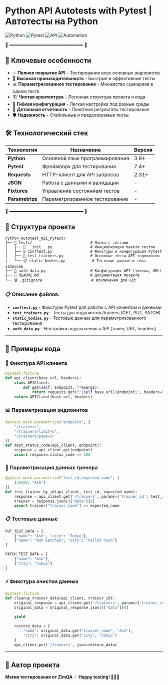 # Python API Autotests with Pytest | Автотесты на Python  

![Python](https://img.shields.io/badge/Python-3.8%2B-3776AB?logo=python&logoColor=white)
![Pytest](https://img.shields.io/badge/Pytest-Test%20Framework-0A9EDC?logo=pytest&logoColor=white)
![API](https://img.shields.io/badge/API-REST%20Testing-FF6F61?logo=postman&logoColor=white)
![Automation](https://img.shields.io/badge/Automation-100%25-00CC00?logo=automation&logoColor=white)

🐍 ━━━━━━━━━━━━━━━━━━━━━━━━━━━━ 🐍

## 🎯 Ключевые особенности

- ✅ **Полное покрытие API** - Тестирование всех основных эндпоинтов
- 🚀 **Высокая производительность** - Быстрые и эффективные тесты  
- 📊 **Параметризованное тестирование** - Множество сценариев в одном тесте
- 🏗 **Чистая архитектура** - Логичная структура проекта и кода
- 🔧 **Гибкая конфигурация** - Легкая настройка под разные среды
- 📝 **Детальная отчетность** - Понятные результаты тестирования
- 🛡 **Надежность** - Стабильные и предсказуемые тесты

## 🛠 Технологический стек

| Технология | Назначение | Версия |
|------------|------------|---------|
| **Python** | Основной язык программирования | 3.8+ |
| **Pytest** | Фреймворк для тестирования | 7.4+ |
| **Requests** | HTTP-клиент для API запросов | 2.31+ |
| **JSON** | Работа с данными и валидация | - |
| **Fixtures** | Управление состоянием тестов | - |
| **Parametrize** | Параметризованное тестирование | - |

🐍 ━━━━━━━━━━━━━━━━━━━━━━━━━━━━ 🐍

## 📁 Структура проекта

```
Python_Autotest_Api_Pytest/
├── 📂 tests/                          # Папка с тестами
│   ├── 🐍 __init__.py                 # Инициализация пакета тестов
│   ├── ⚙️ conftest.py                 # Фикстуры и конфигурация Pytest
│   ├── 🧪 test_trainers.py            # Основные тесты API эндпоинтов
│   └── 📋 static_bodies.py            # Тестовые данные и тела запросов
├── 🔐 auth_data.py                    # Конфигурация API (токены, URL)
├── 📖 README.md                       # Документация проекта
└── 🗑️ .gitignore                      # Исключения для Git
```

### 📋 Описание файлов:
- **`conftest.py`** - Фикстуры Pytest для работы с API клиентом и данными
- **`test_trainers.py`** - Тесты для эндпоинтов /trainers (GET, PUT, PATCH)
- **`static_bodies.py`** - Тестовые данные для параметризованного тестирования
- **`auth_data.py`** - Настройки подключения к API (токен, URL, headers)
---
## 🎯 Примеры кода

### 🔧 Фикстура API клиента
```python
@pytest.fixture
def api_client(base_url, headers):
    class APIClient:
        def get(self, endpoint, **kwargs):
            return requests.get(f"{self.base_url}{endpoint}", headers=self.headers, **kwargs)
    return APIClient(base_url, headers)
```
### 📊 Параметризация эндпоинтов
```python
@pytest.mark.parametrize("endpoint", [
    "/trainers",
    "/trainers?limit=5", 
    "/trainers?page=1"
])
def test_status_code(api_client, endpoint):
    response = api_client.get(endpoint)
    assert response.status_code == 200
```
### 🎯 Параметризация данных тренера
```python
@pytest.mark.parametrize("test_id,expected_name", [
    (39589, "Ash")
])
def test_trainer_by_id(api_client, test_id, expected_name):
    response = api_client.get('/trainers', params={'trainer_id': test_id})
    trainer = response.json()["data"][0]
    assert trainer["trainer_name"] == expected_name
```
### 📋 Тестовые данные
```python
PUT_TEST_DATA = [
    {"name": "Ash", "city": "Tokyo"},
    {"name": "Ash Ketchum", "city": "Pallet Town"}
]

PATCH_TEST_DATA = [
    {"name": "Ash"},
    {"city": "Tokyo"}
]
```
### ⚡ Фикстура очистки данных
```python
@pytest.fixture
def cleanup_trainer_data(api_client, trainer_id):
    original_response = api_client.get('/trainers', params={'trainer_id': trainer_id})
    original_data = original_response.json()["data"][0]
    
    yield
    
    restore_data = {
        "name": original_data.get("trainer_name", "Ash"),
        "city": original_data.get("city", "Tokyo")
    }
    api_client.put('/trainers', json=restore_data)
```
---
## 🎉 Автор проекта

**Магия тестирования от ZimQA** ✨
**Happy testing! 🎯🐍🚀**
